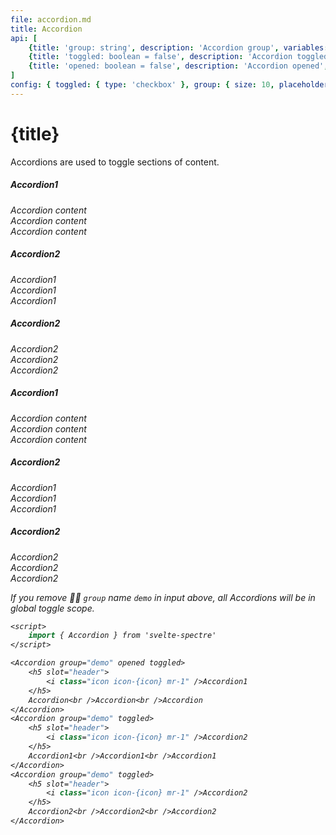 ```yaml
---
file: accordion.md
title: Accordion
api: [
	{title: 'group: string', description: 'Accordion group', variables: 'any string'},
	{title: 'toggled: boolean = false', description: 'Accordion toggled', variables: 'true | false'},
	{title: 'opened: boolean = false', description: 'Accordion opened', variables: 'true | false'}
]
config: { toggled: { type: 'checkbox' }, group: { size: 10, placeholder: 'global scope' } }
---
```


<script>
    import {Accordion, Accordioner, Col, Grid, Divider} from '$lib'
    import Knobs from '../_knobs.svelte'

    let state = { toggled: true, group: 'demo' }
</script>

# {title}

Accordions are used to toggle sections of content.

<p>
    <Grid>
        <Col>
            <Accordion bind:group={state.group} opened bind:toggled={state.toggled}>
                <h5 slot="header"><i class="icon icon-arrow-right mr-2" />Accordion1</h5>
                Accordion content<br />Accordion content<br />Accordion content
            </Accordion>
            <Accordion bind:group={state.group} bind:toggled={state.toggled}>
                <h5 slot="header"><i class="icon icon-arrow-right mr-2" />Accordion2</h5>
                Accordion1<br />Accordion1<br />Accordion1
            </Accordion>
            <Accordion bind:group={state.group} bind:toggled={state.toggled}>
                <h5 slot="header"><i class="icon icon-arrow-right mr-2" />Accordion2</h5>
                Accordion2<br />Accordion2<br />Accordion2
            </Accordion>
        </Col>
        <Col>
            <Accordion toggled>
                <h5 slot="header">Accordion1</h5>
                Accordion content<br />Accordion content<br />Accordion content
            </Accordion>
            <Accordion toggled opened>
                <h5 slot="header">Accordion2</h5>
                Accordion1<br />Accordion1<br />Accordion1
            </Accordion>
            <Accordion toggled>
                <h5 slot="header">Accordion2</h5>
                Accordion2<br />Accordion2<br />Accordion2
            </Accordion>
        </Col>
    </Grid>
</p>

<p>
    <Knobs bind:state={state} {config}/>
</p>

If you remove ☝🏻 `group` name `demo` in input above, all Accordions will be in
global toggle scope.

```sv
<script>
    import { Accordion } from 'svelte-spectre'
</script>

<Accordion group="demo" opened toggled>
    <h5 slot="header">
        <i class="icon icon-{icon} mr-1" />Accordion1
    </h5>
    Accordion<br />Accordion<br />Accordion
</Accordion>
<Accordion group="demo" toggled>
    <h5 slot="header">
        <i class="icon icon-{icon} mr-1" />Accordion2
    </h5>
    Accordion1<br />Accordion1<br />Accordion1
</Accordion>
<Accordion group="demo" toggled>
    <h5 slot="header">
        <i class="icon icon-{icon} mr-1" />Accordion2
    </h5>
    Accordion2<br />Accordion2<br />Accordion2
</Accordion>
```
